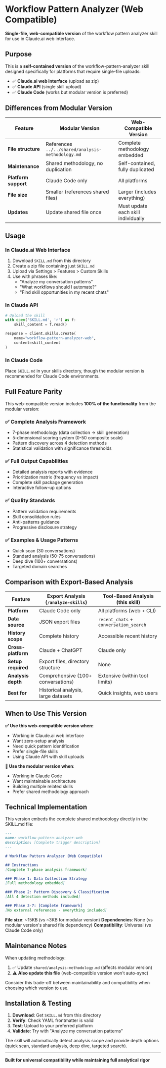 # Workflow Pattern Analyzer (Web Compatible)

**Single-file, web-compatible version** of the workflow pattern analyzer skill for use in Claude.ai web interface.

## Purpose

This is a **self-contained version** of the workflow-pattern-analyzer skill designed specifically for platforms that require single-file uploads:

- ✅ **Claude.ai web interface** (upload as zip)
- ✅ **Claude API** (single skill upload)
- ✅ **Claude Code** (works but modular version is preferred)

## Differences from Modular Version

| Feature | Modular Version | Web-Compatible Version |
|---------|----------------|------------------------|
| **File structure** | References `../../shared/analysis-methodology.md` | Complete methodology embedded |
| **Maintenance** | Shared methodology, no duplication | Self-contained, fully duplicated |
| **Platform support** | Claude Code only | All platforms |
| **File size** | Smaller (references shared files) | Larger (includes everything) |
| **Updates** | Update shared file once | Must update each skill individually |

## Usage

### In Claude.ai Web Interface

1. Download `SKILL.md` from this directory
2. Create a zip file containing just `SKILL.md`
3. Upload via Settings > Features > Custom Skills
4. Use with phrases like:
   - "Analyze my conversation patterns"
   - "What workflows should I automate?"
   - "Find skill opportunities in my recent chats"

### In Claude API

```python
# Upload the skill
with open('SKILL.md', 'r') as f:
    skill_content = f.read()

response = client.skills.create(
    name="workflow-pattern-analyzer-web",
    content=skill_content
)
```

### In Claude Code

Place `SKILL.md` in your skills directory, though the modular version is recommended for Claude Code environments.

## Full Feature Parity

This web-compatible version includes **100% of the functionality** from the modular version:

### ✅ Complete Analysis Framework
- 7-phase methodology (data collection → skill generation)
- 5-dimensional scoring system (0-50 composite scale)
- Pattern discovery across 4 detection methods
- Statistical validation with significance thresholds

### ✅ Full Output Capabilities
- Detailed analysis reports with evidence
- Prioritization matrix (frequency vs impact)
- Complete skill package generation
- Interactive follow-up options

### ✅ Quality Standards
- Pattern validation requirements
- Skill consolidation rules
- Anti-patterns guidance
- Progressive disclosure strategy

### ✅ Examples & Usage Patterns
- Quick scan (30 conversations)
- Standard analysis (50-75 conversations) 
- Deep dive (100+ conversations)
- Targeted domain searches

## Comparison with Export-Based Analysis

| Feature | Export Analysis (`/analyze-skills`) | Tool-Based Analysis (this skill) |
|---------|-------------------------------------|----------------------------------|
| **Platform** | Claude Code only | All platforms (web + CLI) |
| **Data source** | JSON export files | `recent_chats` + `conversation_search` |
| **History scope** | Complete history | Accessible recent history |
| **Cross-platform** | Claude + ChatGPT | Claude only |
| **Setup required** | Export files, directory structure | None |
| **Analysis depth** | Comprehensive (100+ conversations) | Extensive (within tool limits) |
| **Best for** | Historical analysis, large datasets | Quick insights, web users |

## When to Use This Version

**✅ Use this web-compatible version when:**
- Working in Claude.ai web interface
- Want zero-setup analysis
- Need quick pattern identification
- Prefer single-file skills
- Using Claude API with skill uploads

**🔧 Use the modular version when:**
- Working in Claude Code
- Want maintainable architecture
- Building multiple related skills
- Prefer shared methodology approach

## Technical Implementation

This version embeds the complete shared methodology directly in the SKILL.md file:

```markdown
---
name: workflow-pattern-analyzer-web
description: [Complete trigger description]
---

# Workflow Pattern Analyzer (Web Compatible)

## Instructions
[Complete 7-phase analysis framework]

### Phase 1: Data Collection Strategy
[Full methodology embedded]

### Phase 2: Pattern Discovery & Classification
[All 4 detection methods included]

### Phase 3-7: [Complete framework]
[No external references - everything included]
```

**File size**: ~15KB (vs ~3KB for modular version)
**Dependencies**: None (vs modular version's shared file dependency)
**Compatibility**: Universal (vs Claude Code only)

## Maintenance Notes

When updating methodology:
1. ✅ Update `shared/analysis-methodology.md` (affects modular version)
2. ⚠️ **Also update this file** (web-compatible version won't auto-sync)

Consider this trade-off between maintainability and compatibility when choosing which version to use.

## Installation & Testing

1. **Download**: Get `SKILL.md` from this directory
2. **Verify**: Check YAML frontmatter is valid
3. **Test**: Upload to your preferred platform
4. **Validate**: Try with "Analyze my conversation patterns"

The skill will automatically detect analysis scope and provide depth options (quick scan, standard analysis, deep dive, targeted search).

---

**Built for universal compatibility while maintaining full analytical rigor**